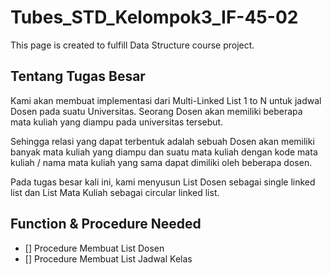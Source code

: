 # Tubes_STD_Kelompok3_IF-45-02
This page is created to fulfill Data Structure course project.

## Tentang Tugas Besar
Kami akan membuat implementasi dari Multi-Linked List 1 to N untuk jadwal Dosen pada suatu Universitas. Seorang Dosen akan memiliki beberapa mata kuliah yang diampu pada universitas tersebut. 

Sehingga relasi yang dapat terbentuk adalah sebuah Dosen akan memiliki banyak mata kuliah yang diampu dan suatu mata kuliah dengan kode mata kuliah / nama mata kuliah yang sama dapat dimiliki oleh beberapa dosen.

Pada tugas besar kali ini, kami menyusun List Dosen sebagai single linked list dan List Mata Kuliah sebagai circular linked list.

## Function & Procedure Needed
- [] Procedure Membuat List Dosen
- [] Procedure Membuat List Jadwal Kelas 
